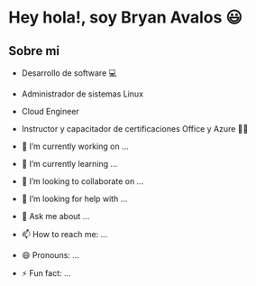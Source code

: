 <div>
  <h1> Hey hola!, soy Bryan Avalos 😃</h1>
</div>

## Sobre mi

- Desarrollo de software 💻
- Administrador de sistemas Linux
- Cloud Engineer
- Instructor y capacitador de certificaciones Office y Azure 👨‍🏫


- 🔭 I’m currently working on ...
- 🌱 I’m currently learning ...
- 👯 I’m looking to collaborate on ...
- 🤔 I’m looking for help with ...
- 💬 Ask me about ...
- 📫 How to reach me: ...
- 😄 Pronouns: ...
- ⚡ Fun fact: ...
